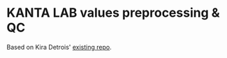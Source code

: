 # KANTA LAB values preprocessing & QC

Based on Kira Detrois' [existing repo](https://github.com/detroiki/kanta_lab).